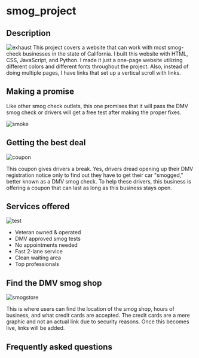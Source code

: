 # smog_project

## Description
![exhaust](https://user-images.githubusercontent.com/75657565/138371374-14ad65ae-3d1c-4a01-9c67-fb400b34e9f9.png)
This project covers a website that can work with most smog-check businesses in the state of California. I built this website with HTML, CSS, JavaScript, and Python. I made it just a one-page website utilizing different colors and different fonts throughout the project. Also, instead of doing multiple pages, I have links that set up a vertical scroll with links.

## Making a promise

Like other smog check outlets, this one promises that it will pass the DMV smog check or drivers will get a free test after making the proper fixes.

![smoke](https://user-images.githubusercontent.com/75657565/138373431-6074a12d-12c1-49af-9e5e-78b658b463e3.png)

## Getting the best deal
![coupon](https://user-images.githubusercontent.com/75657565/138373048-75126110-81d9-41e2-9ff0-4bbeee8e6960.png)

This coupon gives drivers a break. Yes, drivers dread opening up their DMV registration notice only to find out they have to get their car "smogged," better known as a DMV smog check. To help these drivers, this business is offering a coupon that can last as long as this business stays open.

## Services offered

![test](https://user-images.githubusercontent.com/75657565/138375514-132edfe3-a9f8-4c0c-812d-ac9a4b324d01.png)
* Veteran owned & operated
* DMV approved smog tests
* No appointments needed
* Fast 2-lane service
* Clean waiting area
* Top professionals

## Find the DMV smog shop

![smogstore](https://user-images.githubusercontent.com/75657565/138374805-60a86570-4a01-47cc-a144-0dc9c446e622.jpg)

This is where users can find the location of the smog shop, hours of business, and what credit cards are accepted. The credit cards are a mere graphic and not an actual link due to security reasons. Once this becomes live, links will be added.

## Frequently asked questions

